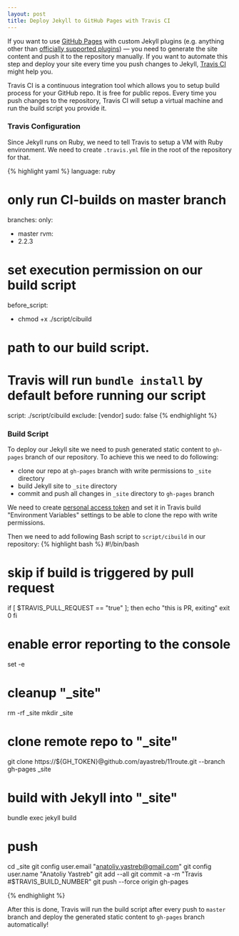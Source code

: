 ```yaml
---
layout: post
title: Deploy Jekyll to GitHub Pages with Travis CI
---
```


If you want to use [GitHub Pages](https://pages.github.com/) with custom Jekyll plugins 
(e.g. anything other than [officially supported plugins](https://help.github.com/articles/adding-jekyll-plugins-to-a-github-pages-site/))
&mdash; you need to generate the site content and push it to the repository manually. 
If you want to automate this step and deploy your site every time you push changes to Jekyll, [Travis CI](https://travis-ci.org/) might help you.
<!--more-->

Travis CI is a continuous integration tool which allows you to setup build process for your GitHub repo. It is free for public repos.
Every time you push changes to the repository, Travis CI will setup a virtual machine and run the build script you provide it.

### Travis Configuration
Since Jekyll runs on Ruby, we need to tell Travis to setup a VM with Ruby environment.
We need to create `.travis.yml` file in the root of the repository for that.

{% highlight yaml %}
language: ruby
# only run CI-builds on master branch
branches:
  only:
  - master
rvm:
- 2.2.3
# set execution permission on our build script
before_script:
 - chmod +x ./script/cibuild
# path to our build script. 
# Travis will run `bundle install` by default before running our script
script: ./script/cibuild
exclude: [vendor]
sudo: false
{% endhighlight %}

### Build Script  
To deploy our Jekyll site we need to push generated static content to `gh-pages` branch of our repository.
To achieve this we need to do following:
* clone our repo at `gh-pages` branch with write permissions to `_site` directory
* build Jekyll site to `_site` directory
* commit and push all changes in `_site` directory to `gh-pages` branch

We need to create [personal access token](https://github.com/settings/tokens/new) 
and set it in Travis build "Environment Variables" settings to be able to clone the repo with write permissions.  

Then we need to add following Bash script to `script/cibuild` in our repository:
{% highlight bash %}
#!/bin/bash

# skip if build is triggered by pull request
if [ $TRAVIS_PULL_REQUEST == "true" ]; then
  echo "this is PR, exiting"
  exit 0
fi

# enable error reporting to the console
set -e

# cleanup "_site"
rm -rf _site
mkdir _site

# clone remote repo to "_site"
git clone https://${GH_TOKEN}@github.com/ayastreb/11route.git --branch gh-pages _site

# build with Jekyll into "_site"
bundle exec jekyll build

# push
cd _site
git config user.email "anatoliy.yastreb@gmail.com"
git config user.name "Anatoliy Yastreb"
git add --all
git commit -a -m "Travis #$TRAVIS_BUILD_NUMBER"
git push --force origin gh-pages

{% endhighlight %}

After this is done, Travis will run the build script after every push to `master` branch and deploy 
the generated static content to `gh-pages` branch automatically! 